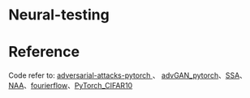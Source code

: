 # Neural-testing

# Reference
Code refer to: 
[adversarial-attacks-pytorch
](https://github.com/Harry24k/adversarial-attacks-pytorch.git) 、 [advGAN_pytorch](https://github.com/mathcbc/advGAN_pytorch.git)、[SSA](https://github.com/yuyang-long/SSA.git)、[NAA](https://github.com/jpzhang1810/NAA.git)、[fourierflow](https://github.com/alasdairtran/fourierflow.git)、[PyTorch_CIFAR10](https://github.com/huyvnphan/PyTorch_CIFAR10.git)